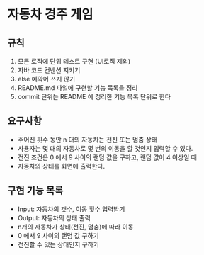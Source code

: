 # 자동차 경주 게임

## 규칙
1. 모든 로직에 단위 테스트 구현 (UI로직 제외)
2. 자바 코드 컨벤션 지키기
3. else 예약어 쓰지 않기
4. README.md 파일에 구현할 기능 목록을 정리
5. commit 단위는 README 에 정리한 기능 목록 단위로 한다

## 요구사항
* 주어진 횟수 동안 n 대의 자동차는 전진 또는 멈춤 상태
* 사용자는 몇 대의 자동차로 몇 번의 이동을 할 것인지 입력할 수 있다.
* 전진 조건은 0 에서 9 사이의 랜덤 값을 구하고, 랜덤 값이 4 이상일 때
* 자동차의 상태를 화면에 출력한다. 

## 구현 기능 목록 
* Input: 자동차의 갯수, 이동 횟수 입력받기
* Output: 자동차의 상태 출력
* n개의 자동차가 상태(전진, 멈춤)에 따라 이동
* 0 에서 9 사이의 랜덤 값 구하기 
* 전진할 수 있는 상태인지 구하기
